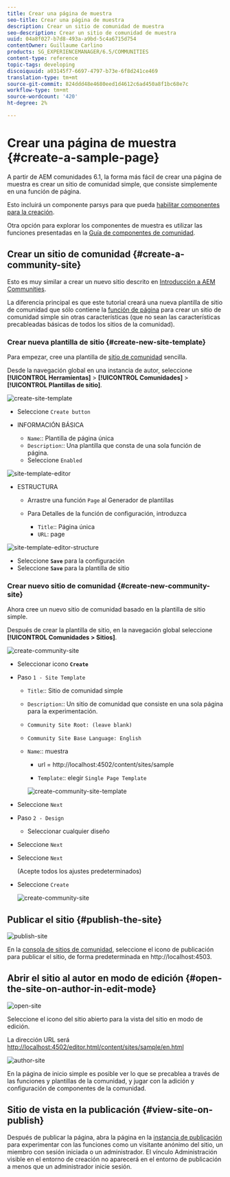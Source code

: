 ```yaml
---
title: Crear una página de muestra
seo-title: Crear una página de muestra
description: Crear un sitio de comunidad de muestra
seo-description: Crear un sitio de comunidad de muestra
uuid: 04a8f027-b7d8-493a-a9bd-5c4a6715d754
contentOwner: Guillaume Carlino
products: SG_EXPERIENCEMANAGER/6.5/COMMUNITIES
content-type: reference
topic-tags: developing
discoiquuid: a03145f7-6697-4797-b73e-6f8d241ce469
translation-type: tm+mt
source-git-commit: 824ddd48e4680eed1d4612c6ad450a8f1bc68e7c
workflow-type: tm+mt
source-wordcount: '420'
ht-degree: 2%

---
```



# Crear una página de muestra {#create-a-sample-page}

A partir de AEM comunidades 6.1, la forma más fácil de crear una página de muestra es crear un sitio de comunidad simple, que consiste simplemente en una función de página.

Esto incluirá un componente parsys para que pueda [habilitar componentes para la creación](basics.md#accessing-communities-components).

Otra opción para explorar los componentes de muestra es utilizar las funciones presentadas en la [Guía de componentes de comunidad](components-guide.md).

## Crear un sitio de comunidad {#create-a-community-site}

Esto es muy similar a crear un nuevo sitio descrito en [Introducción a AEM Communities](getting-started.md).

La diferencia principal es que este tutorial creará una nueva plantilla de sitio de comunidad que sólo contiene la [función de página](functions.md#page-function) para crear un sitio de comunidad simple sin otras características (que no sean las características precableadas básicas de todos los sitios de la comunidad).

### Crear nueva plantilla de sitio {#create-new-site-template}

Para empezar, cree una plantilla de [sitio de comunidad](sites.md) sencilla.

Desde la navegación global en una instancia de autor, seleccione **[!UICONTROL Herramientas]** > **[!UICONTROL Comunidades]** > **[!UICONTROL Plantillas de sitio]**.

![create-site-template](assets/create-site-template1.png)

* Seleccione `Create button`
* INFORMACIÓN BÁSICA

   * `Name`:: Plantilla de página única
   * `Description`:: Una plantilla que consta de una sola función de página.
   * Seleccione `Enabled`

![site-template-editor](assets/site-template-editor.png)

* ESTRUCTURA

   * Arrastre una función `Page` al Generador de plantillas
   * Para Detalles de la función de configuración, introduzca

      * `Title`:: Página única
      * `URL`: page

![site-template-editor-structure](assets/site-template-editor1.png)

* Seleccione **`Save`** para la configuración
* Seleccione **`Save`** para la plantilla de sitio

### Crear nuevo sitio de comunidad {#create-new-community-site}

Ahora cree un nuevo sitio de comunidad basado en la plantilla de sitio simple.

Después de crear la plantilla de sitio, en la navegación global seleccione **[!UICONTROL Comunidades > Sitios]**.

![create-community-site](assets/create-community-site1.png)

* Seleccionar icono **`Create`**

* Paso `1 - Site Template`

   * `Title`:: Sitio de comunidad simple
   * `Description`:: Un sitio de comunidad que consiste en una sola página para la experimentación.
   * `Community Site Root: (leave blank)`
   * `Community Site Base Language: English`
   * `Name`:: muestra

      * url = http://localhost:4502/content/sites/sample

      * `Template`:: elegir  `Single Page Template`

      ![create-community-site-template](assets/create-community-site-template.png)


* Seleccione `Next`
* Paso `2 - Design`

   * Seleccionar cualquier diseño

* Seleccione `Next`
* Seleccione `Next`

   (Acepte todos los ajustes predeterminados)

* Seleccione `Create`

   ![create-community-site](assets/create-community-site.png)

## Publicar el sitio {#publish-the-site}

![publish-site](assets/publish-site.png)

En la [consola de sitios de comunidad](sites-console.md), seleccione el icono de publicación para publicar el sitio, de forma predeterminada en http://localhost:4503.

## Abrir el sitio al autor en modo de edición {#open-the-site-on-author-in-edit-mode}

![open-site](assets/open-site.png)

Seleccione el icono del sitio abierto para la vista del sitio en modo de edición.

La dirección URL será [http://localhost:4502/editor.html/content/sites/sample/en.html](http://localhost:4502/editor.html/content/sites/sample/en.html)

![author-site](assets/author-site.png)

En la página de inicio simple es posible ver lo que se precablea a través de las funciones y plantillas de la comunidad, y jugar con la adición y configuración de componentes de la comunidad.

## Sitio de vista en la publicación {#view-site-on-publish}

Después de publicar la página, abra la página en la [instancia de publicación](http://localhost:4503/content/sites/sample/en.html) para experimentar con las funciones como un visitante anónimo del sitio, un miembro con sesión iniciada o un administrador. El vínculo Administración visible en el entorno de creación no aparecerá en el entorno de publicación a menos que un administrador inicie sesión.
